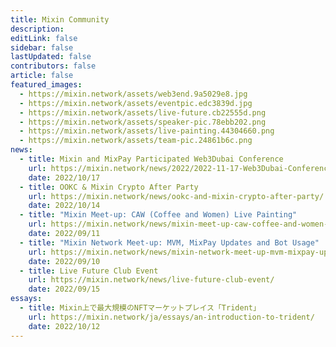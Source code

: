 ```yaml
---
title: Mixin Community
description: 
editLink: false
sidebar: false
lastUpdated: false
contributors: false
article: false
featured_images:
  - https://mixin.network/assets/web3end.9a5029e8.jpg
  - https://mixin.network/assets/eventpic.edc3839d.jpg
  - https://mixin.network/assets/live-future.cb22555d.png
  - https://mixin.network/assets/speaker-pic.78ebb202.png
  - https://mixin.network/assets/live-painting.44304660.png
  - https://mixin.network/assets/team-pic.24861b6c.png
news:
  - title: Mixin and MixPay Participated Web3Dubai Conference
    url: https://mixin.network/news/2022/2022-11-17-Web3Dubai-Conference/
    date: 2022/10/17
  - title: OOKC & Mixin Crypto After Party
    url: https://mixin.network/news/ookc-and-mixin-crypto-after-party/
    date: 2022/10/14
  - title: "Mixin Meet-up: CAW (Coffee and Women) Live Painting"
    url: https://mixin.network/news/mixin-meet-up-caw-coffee-and-women-live-painting/
    date: 2022/09/11
  - title: "Mixin Network Meet-up: MVM, MixPay Updates and Bot Usage"
    url: https://mixin.network/news/mixin-network-meet-up-mvm-mixpay-updates-and-bot-usage/
    date: 2022/09/10
  - title: Live Future Club Event
    url: https://mixin.network/news/live-future-club-event/
    date: 2022/09/15 
essays:
  - title: Mixin上で最大規模のNFTマーケットプレイス「Trident」
    url: https://mixin.network/ja/essays/an-introduction-to-trident/
    date: 2022/10/12 
---
```


<community-slogan prefix="Get involved." suffix="Stay in touch."/>

<community-gallery />

<community-news title="News & Events" items-tag="news"/>

<community-news title="Contributor Essays" items-tag="essays"/>

